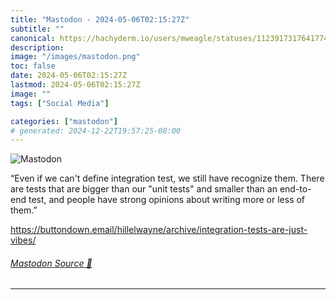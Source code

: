 ```yaml
---
title: "Mastodon - 2024-05-06T02:15:27Z"
subtitle: ""
canonical: https://hachyderm.io/users/mweagle/statuses/112391731764177401
description:
image: "/images/mastodon.png"
toc: false
date: 2024-05-06T02:15:27Z
lastmod: 2024-05-06T02:15:27Z
image: ""
tags: ["Social Media"]

categories: ["mastodon"]
# generated: 2024-12-22T19:57:25-08:00
---
```

![Mastodon](/images/mastodon.png)

<p>“Even if we can&#39;t define integration test, we still have recognize them. There are tests that are bigger than our &quot;unit tests&quot; and smaller than an end-to-end test, and people have strong opinions about writing more or less of them.”</p><p><a href="https://buttondown.email/hillelwayne/archive/integration-tests-are-just-vibes/" target="_blank" rel="nofollow noopener noreferrer" translate="no"><span class="invisible">https://</span><span class="ellipsis">buttondown.email/hillelwayne/a</span><span class="invisible">rchive/integration-tests-are-just-vibes/</span></a></p>


###### [Mastodon Source 🐘](https://hachyderm.io/@mweagle/112391731764177401)

___
